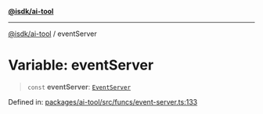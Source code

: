 [**@isdk/ai-tool**](../README.md)

***

[@isdk/ai-tool](../globals.md) / eventServer

# Variable: eventServer

> `const` **eventServer**: [`EventServer`](../classes/EventServer.md)

Defined in: [packages/ai-tool/src/funcs/event-server.ts:133](https://github.com/isdk/ai-tool.js/blob/7135b3a67072644f21685b76900b7f351401749e/src/funcs/event-server.ts#L133)

